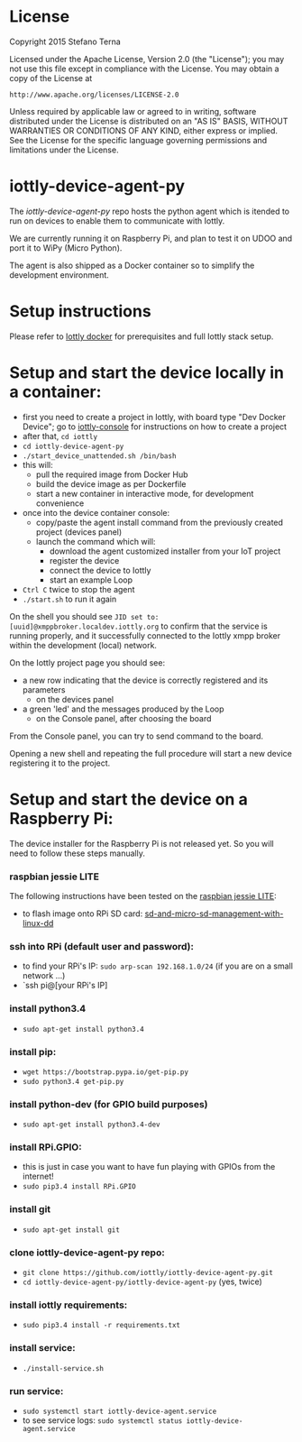 # License

Copyright 2015 Stefano Terna

Licensed under the Apache License, Version 2.0 (the "License");
you may not use this file except in compliance with the License.
You may obtain a copy of the License at

    http://www.apache.org/licenses/LICENSE-2.0

Unless required by applicable law or agreed to in writing, software
distributed under the License is distributed on an "AS IS" BASIS,
WITHOUT WARRANTIES OR CONDITIONS OF ANY KIND, either express or implied.
See the License for the specific language governing permissions and
limitations under the License.

# iottly-device-agent-py
The *iottly-device-agent-py* repo hosts the python agent which is itended to run on devices to enable them to communicate with Iottly.

We are currently running it on Raspberry Pi, and plan to test it on UDOO and port it to WiPy (Micro Python).

The agent is also shipped as a Docker container so to simplify the development environment.

# Setup instructions

Please refer to [Iottly docker](https://github.com/iottly/iottly-docker) for prerequisites and full Iottly stack setup.

# Setup and start the device locally in a container:
- first you need to create a project in Iottly, with board type "Dev Docker Device"; go to [iottly-console](https://github.com/iottly/iottly-console) for instructions on how to create a project
- after that, `cd iottly`
- `cd iottly-device-agent-py`
- `./start_device_unattended.sh /bin/bash`
- this will:
  - pull the required image from Docker Hub
  - build the device image as per Dockerfile
  - start a new container in interactive mode, for development convenience
- once into the device container console:
  - copy/paste the agent install command from the previously created project (devices panel) 
  - launch the command which will:
    - download the agent customized installer from your IoT project
    - register the device
    - connect the device to Iottly
    - start an example Loop
- `Ctrl C` twice to stop the agent
- `./start.sh` to run it again

On the shell you should see `JID set to: [uuid]@xmppbroker.localdev.iottly.org` to confirm that the service is running properly, and it successfully connected to the Iottly xmpp broker within the development (local) network.

On the Iottly project page you should see:
- a new row indicating that the device is correctly registered and its parameters
  - on the devices panel 
- a green 'led' and the messages produced by the Loop
  - on the Console panel, after choosing the board

From the Console panel, you can try to send command to the board.

Opening a new shell and repeating the full procedure will start a new device registering it to the project.

# Setup and start the device on a Raspberry Pi:

The device installer for the Raspberry Pi is not released yet. So you will need to follow these steps manually.

### raspbian jessie LITE
The following instructions have been tested on the [raspbian jessie LITE](https://downloads.raspberrypi.org/raspbian_lite_latest):   
  - to flash image onto RPi SD card: [sd-and-micro-sd-management-with-linux-dd](http://tomorrowdata.io/2015/10/24/sd-and-micro-sd-management-with-linux-dd/)

### ssh into RPi (default user and password):
  - to find your RPi's IP: `sudo arp-scan 192.168.1.0/24` (if you are on a small network ...)
  - `ssh pi@[your RPi's IP]

### install python3.4
  - `sudo apt-get install python3.4`

### install pip:
  - `wget https://bootstrap.pypa.io/get-pip.py`
  - `sudo python3.4 get-pip.py`

### install python-dev (for GPIO build purposes)
  - `sudo apt-get install python3.4-dev`

### install RPi.GPIO:
  - this is just in case you want to have fun playing with GPIOs from the internet!
  - `sudo pip3.4 install RPi.GPIO`


### install git
  - `sudo apt-get install git`

### clone iottly-device-agent-py repo:
  - `git clone https://github.com/iottly/iottly-device-agent-py.git`
  - `cd iottly-device-agent-py/iottly-device-agent-py` (yes, twice)

### install iottly requirements:
  - `sudo pip3.4 install -r requirements.txt`

### install service:
  - `./install-service.sh`

### run service:
  - `sudo systemctl start iottly-device-agent.service`
  - to see service logs: `sudo systemctl status iottly-device-agent.service`

